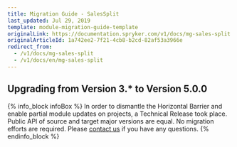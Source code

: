 ```yaml
---
title: Migration Guide - SalesSplit
last_updated: Jul 29, 2019
template: module-migration-guide-template
originalLink: https://documentation.spryker.com/v1/docs/mg-sales-split
originalArticleId: 1a742ee2-7f21-4cb8-b2cd-82af53a3966e
redirect_from:
  - /v1/docs/mg-sales-split
  - /v1/docs/en/mg-sales-split
---
```


## Upgrading from Version 3.* to Version 5.0.0

{% info_block infoBox %}
In order to dismantle the Horizontal Barrier and enable partial module updates on projects, a Technical Release took place. Public API of source and target major versions are equal. No migration efforts are required. Please [contact us](https://spryker.com/en/support/) if you have any questions.
{% endinfo_block %}

